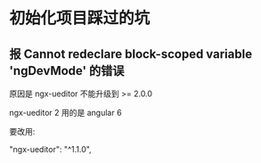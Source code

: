 # 初始化项目踩过的坑

## 报 Cannot redeclare block-scoped variable 'ngDevMode' 的错误

原因是 ngx-ueditor 不能升级到 >= 2.0.0

ngx-ueditor 2 用的是 angular 6

要改用: 

"ngx-ueditor": "^1.1.0", 